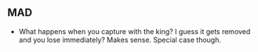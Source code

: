 ## MAD

- What happens when you capture with the king? I guess it gets removed and you lose immediately? Makes sense. Special case though.

